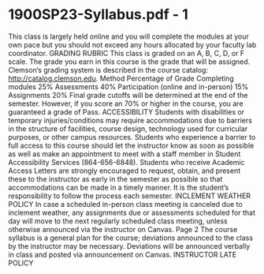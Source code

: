 # 1900SP23-Syllabus.pdf - 1

This class is largely held online and you will complete the modules at your own pace but you should not exceed any hours allocated 
by your faculty lab coordinator. 
GRADING RUBRIC 
This class is graded on an A, B, C, D, or F scale. The grade you earn in this course is the grade that will be assigned. Clemson’s 
grading system is described in the course catalog: http://catalog.clemson.edu. 
Method Percentage of Grade 
Completing modules 25% 
Assessments 40% 
Participation (online and in-person) 15% 
Assignments 20% 
Final grade cutoffs will be determined at the 
end of the semester. However, if you score an 
70% or higher in the course, you are 
guaranteed a grade of Pass. 
ACCESSIBILITY 
Students with disabilities or temporary injuries/conditions may require accommodations due to barriers in the structure of facilities, 
course design, technology used for curricular purposes, or other campus resources. Students who experience a barrier to full access to 
this course should let the instructor know as soon as possible as well as make an appointment to meet with a staff member in Student 
Accessibility Services (864-656-6848). Students who receive Academic Access Letters are strongly encouraged to request, obtain, and 
present these to the instructor as early in the semester as possible so that accommodations can be made in a timely manner. It is the 
student’s responsibility to follow the process each semester. 
INCLEMENT WEATHER POLICY 
In case a scheduled in-person class meeting is canceled due to inclement weather, any assignments due or assessments scheduled for 
that day will move to the next regularly scheduled class meeting, unless otherwise announced via the instructor on Canvas. Page 2
The course syllabus is a general plan for the course; deviations announced to the class by the instructor may be necessary. Deviations 
will be announced verbally in class and posted via announcement on Canvas. 
INSTRUCTOR LATE POLICY